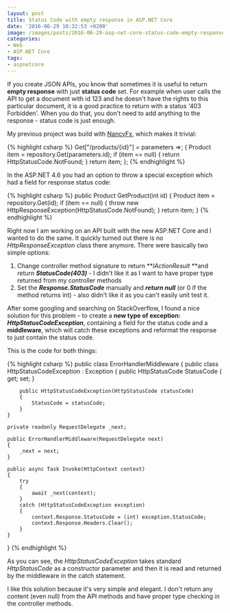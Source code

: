```yaml
---
layout: post
title: Status Code with empty response in ASP.NET Core
date: '2016-06-29 18:32:53 +0200'
image: /images/posts/2016-06-29-asp-net-core-status-code-empty-response/featured.jpg
categories:
- Web
- ASP.NET Core
tags:
- aspnetcore
---
```

If you create JSON APIs, you know that sometimes it is useful to return **empty response** with just **status code** set. For example when user calls the API to get a document with id 123 and he doesn't have the rights to this particular document, it is a good practice to return with a status '403 Forbidden'. When you do that, you don't need to add anything to the response - status code is just enough.

My previous project was build with [NancyFx](https://github.com/NancyFx/Nancy/wiki), which makes it trivial:

{% highlight csharp %}
Get["/products/{id}"] = parameters =>;
{
    Product item = repository.Get(parameters.id);
    if (item == null)
    {
        return HttpStatusCode.NotFound;
    }
    return item;
};
{% endhighlight %}

In the ASP.NET 4.6 you had an option to throw a special exception which had a field for response status code:

{% highlight csharp %}
public Product GetProduct(int id)
{
    Product item = repository.Get(id);
    if (item == null)
    {
        throw new HttpResponseException(HttpStatusCode.NotFound);
    }
    return item;
}
{% endhighlight %}

Right now I am working on an API built with the new ASP.NET Core and I wanted to do the same. It quickly turned out there is no _HttpResponseException_ class there anymore. There were basically two simple options:

1. Change controller method signature to return **_IActionResult_ **and return **_StatusCode(403)_** - I didn't like it as I want to have proper type returned from my controller methods</li>
1. Set the **_Response.StatusCode_** manually and **_return null_** (or 0 if the method returns int) - also didn't like it as you can't easily unit test it.</li>

After some googling and searching on StackOverflow, I found a nice solution for this problem - to create a **new type of exception: _HttpStatusCodeException_**, containing a field for the status code and a **middleware**, which will catch these exceptions and reformat the response to just contain the status code.

This is the code for both things:

{% highlight csharp %}
public class ErrorHandlerMiddleware
{
    public class HttpStatusCodeException : Exception
    {
        public HttpStatusCode StatusCode { get; set; }

        public HttpStatusCodeException(HttpStatusCode statusCode)
        {
            StatusCode = statusCode;
        }
    }

    private readonly RequestDelegate _next;

    public ErrorHandlerMiddleware(RequestDelegate next)
    {
        _next = next;
    }

    public async Task Invoke(HttpContext context)
    {
        try
        {
            await _next(context);
        }
        catch (HttpStatusCodeException exception)
        {
            context.Response.StatusCode = (int) exception.StatusCode;
            context.Response.Headers.Clear();
        }
    }
}
{% endhighlight %}

As you can see, the _HttpStatusCodeException_ takes standard _HttpStatusCode_ as a constructor parameter and then it is read and returned by the middleware in the catch statement.

I like this solution because it's very simple and elegant. I don't return any content (even null) from the API methods and have proper type checking in the controller methods.

